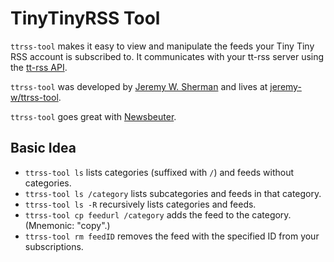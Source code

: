 # TinyTinyRSS Tool
`ttrss-tool` makes it easy to view and manipulate the feeds your Tiny Tiny RSS
account is subscribed to. It communicates with your tt-rss server using the
[tt-rss API](tt-rss.org/redmine/projects/tt-rss/wiki/JsonApiReference).

`ttrss-tool` was developed by [Jeremy W. Sherman](https://jeremywsherman.com)
and lives at [jeremy-w/ttrss-tool](https://github.com/jeremy-w/ttrss-tool).

`ttrss-tool` goes great with [Newsbeuter](http://newsbeuter.org/).

## Basic Idea
- `ttrss-tool ls`
  lists categories (suffixed with `/`) and feeds without categories.
- `ttrss-tool ls /category`
  lists subcategories and feeds in that category.
- `ttrss-tool ls -R`
  recursively lists categories and feeds.
- `ttrss-tool cp feedurl /category`
  adds the feed to the category. (Mnemonic: "copy".)
- `ttrss-tool rm feedID`
  removes the feed with the specified ID from your subscriptions.
